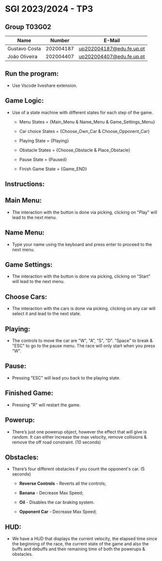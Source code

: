 # SGI 2023/2024 - TP3

## Group T03G02
| Name             | Number    | E-Mail             |
| ---------------- | --------- | ------------------ |
| Gustavo Costa         | 202004187 | up202004187@edu.fe.up.pt |
| João Oliveira         | 202004407 | up202004407@edu.fe.up.pt |

## Run the program:

- Use Vscode liveshare extension.

## Game Logic:

- Use of a state machine with different states for each step of the game.

    - Menu States = {Main\_Menu & Name\_Menu & Game\_Settings\_Menu}

    - Car choice States = {Choose\_Own\_Car & Choose\_Opponent\_Car}
    
    - Playing State = {Playing}
    
    - Obstacle States = {Choose\_Obstacle & Place\_Obstacle}
    
    - Pause State = {Paused}
    
    - Finish Game State = {Game\_END}

## Instructions:

## Main Menu:

- The interaction with the button is done via picking, clicking on "Play" will lead to the next menu.

## Name Menu:

- Type your name using the keyboard and press enter to proceed to the next menu.

## Game Settings:

- The interaction with the button is done via picking, clicking on "Start" will lead to the next menu.

## Choose Cars:

- The interaction with the cars is done via picking, clicking on any car will select it and lead to the next state.

## Playing:

- The controls to move the car are "W", "A", "S", "D". "Space" to break & "ESC" to
go to the pause menu. The race will only start when you press "W".

## Pause:
- Pressing "ESC" will lead you back to the playing state.

## Finished Game:
- Pressing "R" will restart the game.

## Powerup:

- There’s just one powerup object, however the effect that will give is random. It
can either increase the max velocity, remove collisions & remove the off road
constraint. (10 seconds)


## Obstacles:

- There’s four different obstacles if you count the opponent's car. (5 seconds)


    - **Reverse Controls** - Reverts all the controls;

    - **Banana** - Decrease Max Speed;

    - **Oil** - Disables the car braking system.

    - **Opponent Car** - Decrease Max Speed;

## HUD:

- We have a HUD that displays the current velocity, the elapsed time since the
beginning of the race, the current state of the game and also the buffs and
debuffs and their remaining time of both the powerups & obstacles.
